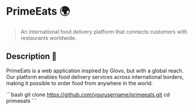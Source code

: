 # PrimeEats 🌍

> An international food delivery platform that connects customers with restaurants worldwide.

## Description 📝
PrimeEats is a web application inspired by Glovo, but with a global reach. Our platform enables food delivery services across international borders, making it possible to order food from anywhere in the world.

\`\`\`bash
git clone https://github.com/yourusername/primeeats.git
cd primeeats
\`\`\`
